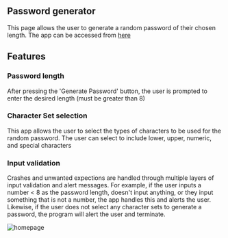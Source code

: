 ## Password generator

This page allows the user to generate a random password of their chosen length. The app can be accessed from [here](http://smg061.github.io/passwordgenerator)


## Features

### Password length
After pressing the 'Generate Password' button, the user is prompted to enter the desired length (must be greater than 8)

### Character Set selection
This app allows the user to select the types of characters to be used for the random password. The user can select to include lower, upper, numeric, and special characters

### Input validation 
Crashes and unwanted expections are handled through multiple layers of input validation and alert messages. For example, if the user inputs a number < 8 as the password length, doesn't input anything, or they input something that is not a number, the app handles this and alerts the user. Likewise, if the user does not select any character sets to generate a password, the program will alert the user and terminate.

![homepage](https://raw.githubusercontent.com/smg061/passwordgenerator/main/assets/images/2021-03-20%2018_45_48-Password%20Generator%20%E2%80%94%20Mozilla%20Firefox.png)






